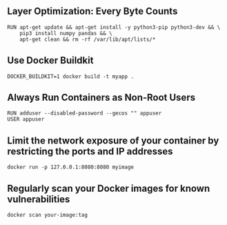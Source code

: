 ## Layer Optimization: Every Byte Counts

```
RUN apt-get update && apt-get install -y python3-pip python3-dev && \
    pip3 install numpy pandas && \
    apt-get clean && rm -rf /var/lib/apt/lists/*
```

## Use Docker Buildkit

` DOCKER_BUILDKIT=1 docker build -t myapp . `

## Always Run Containers as Non-Root Users

```
RUN adduser --disabled-password --gecos "" appuser
USER appuser
```

## Limit the network exposure of your container by restricting the ports and IP addresses

` docker run -p 127.0.0.1:8080:8080 myimage `

## Regularly scan your Docker images for known vulnerabilities

`docker scan your-image:tag`